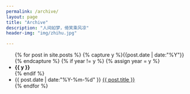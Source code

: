 ```yaml
---
permalink: /archive/
layout: page
title: "Archive"
description: "人间如梦，倚笑乘风凉"
header-img: "img/zhihu.jpg"

---
```



<ul class="listing">
{% for post in site.posts %}
  {% capture y %}{{post.date | date:"%Y"}}{% endcapture %}
  {% if year != y %}
    {% assign year = y %}
    <br />
    <li class="listing-seperator" style="font-weight:bold;">{{ y }}</li>
  {% endif %}
  <li class="listing-item">
    <time datetime="{{ post.date | date:"%Y-%m-%d" }}">{{ post.date | date:"%Y-%m-%d" }}</time>
    <a href="{{ post.url }}" title="{{ post.title }}">{{ post.title }}</a>
  </li>
{% endfor %}
</ul>
